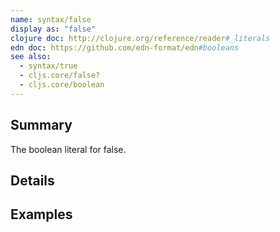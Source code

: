 ```yaml
---
name: syntax/false
display as: "false"
clojure doc: http://clojure.org/reference/reader#_literals
edn doc: https://github.com/edn-format/edn#booleans
see also:
  - syntax/true
  - cljs.core/false?
  - cljs.core/boolean
---
```


## Summary

The boolean literal for false.

## Details

## Examples
